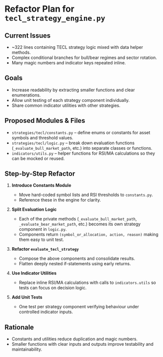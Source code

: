 # Refactor Plan for `tecl_strategy_engine.py`

## Current Issues
- ~322 lines containing TECL strategy logic mixed with data helper methods.
- Complex conditional branches for bull/bear regimes and sector rotation.
- Many magic numbers and indicator keys repeated inline.

## Goals
- Increase readability by extracting smaller functions and clear enumerations.
- Allow unit testing of each strategy component individually.
- Share common indicator utilities with other strategies.

## Proposed Modules & Files
- `strategies/tecl/constants.py` – define enums or constants for asset symbols and threshold values.
- `strategies/tecl/logic.py` – break down evaluation functions (`_evaluate_bull_market_path`, etc.) into separate classes or functions.
- `indicators/utils.py` – helper functions for RSI/MA calculations so they can be mocked or reused.

## Step-by-Step Refactor
1. **Introduce Constants Module**
   - Move hard-coded symbol lists and RSI thresholds to `constants.py`.
   - Reference these in the engine for clarity.

2. **Split Evaluation Logic**
   - Each of the private methods (`_evaluate_bull_market_path`, `_evaluate_bear_market_path`, etc.) becomes its own strategy component in `logic.py`.
   - Components return `(symbol_or_allocation, action, reason)` making them easy to unit test.

3. **Refactor `evaluate_tecl_strategy`**
   - Compose the above components and consolidate results.
   - Flatten deeply nested if-statements using early returns.

4. **Use Indicator Utilities**
   - Replace inline RSI/MA calculations with calls to `indicators.utils` so tests can focus on decision logic.

5. **Add Unit Tests**
   - One test per strategy component verifying behaviour under controlled indicator inputs.

## Rationale
- Constants and utilities reduce duplication and magic numbers.
- Smaller functions with clear inputs and outputs improve testability and maintainability.

